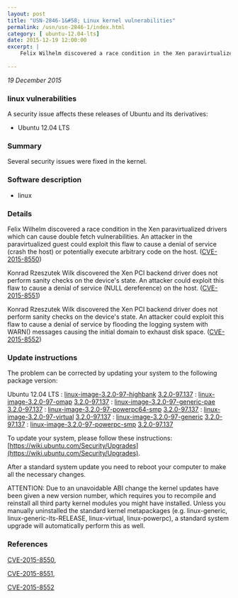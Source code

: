 ```yaml
---
layout: post
title: "USN-2846-1&#58; Linux kernel vulnerabilities"
permalink: /usn/usn-2846-1/index.html
category: [ ubuntu-12.04-lts]
date: 2015-12-19 12:00:00
excerpt: |
    Felix Wilhelm discovered a race condition in the Xen paravirtualized drivers which can cause double fetch vulnerabilities. An attacker in the paravirtualized guest could exploit this flaw to cause a denial of service (crash the host) or potentially execute arbitrary code on the host. ([CVE-2015-8550](http://people.ubuntu.com/~ubuntu-security/cve/CVE-2015-8550))
    
--- 
```

 
 

*19 December 2015*

### linux vulnerabilities

A security issue affects these releases of Ubuntu and its derivatives:

* Ubuntu 12.04 LTS

### Summary

Several security issues were fixed in the kernel. 

### Software description

* linux 

### Details

Felix Wilhelm discovered a race condition in the Xen paravirtualized drivers which can cause double fetch vulnerabilities. An attacker in the paravirtualized guest could exploit this flaw to cause a denial of service (crash the host) or potentially execute arbitrary code on the host. ([CVE-2015-8550](http://people.ubuntu.com/~ubuntu-security/cve/CVE-2015-8550))

Konrad Rzeszutek Wilk discovered the Xen PCI backend driver does not perform sanity checks on the device&#39;s state. An attacker could exploit this flaw to cause a denial of service (NULL dereference) on the host. ([CVE-2015-8551](http://people.ubuntu.com/~ubuntu-security/cve/CVE-2015-8551))

Konrad Rzeszutek Wilk discovered the Xen PCI backend driver does not perform sanity checks on the device&#39;s state. An attacker could exploit this flaw to cause a denial of service by flooding the logging system with WARN() messages causing the initial domain to exhaust disk space. ([CVE-2015-8552](http://people.ubuntu.com/~ubuntu-security/cve/CVE-2015-8552)) 

### Update instructions

The problem can be corrected by updating your system to the following package version:

Ubuntu 12.04 LTS
 : [linux-image-3.2.0-97-highbank](https://launchpad.net/ubuntu/+source/linux) <span> [3.2.0-97.137](https://launchpad.net/ubuntu/+source/linux/3.2.0-97.137) </span> 
 : [linux-image-3.2.0-97-omap](https://launchpad.net/ubuntu/+source/linux) <span> [3.2.0-97.137](https://launchpad.net/ubuntu/+source/linux/3.2.0-97.137) </span> 
 : [linux-image-3.2.0-97-generic-pae](https://launchpad.net/ubuntu/+source/linux) <span> [3.2.0-97.137](https://launchpad.net/ubuntu/+source/linux/3.2.0-97.137) </span> 
 : [linux-image-3.2.0-97-powerpc64-smp](https://launchpad.net/ubuntu/+source/linux) <span> [3.2.0-97.137](https://launchpad.net/ubuntu/+source/linux/3.2.0-97.137) </span> 
 : [linux-image-3.2.0-97-virtual](https://launchpad.net/ubuntu/+source/linux) <span> [3.2.0-97.137](https://launchpad.net/ubuntu/+source/linux/3.2.0-97.137) </span> 
 : [linux-image-3.2.0-97-generic](https://launchpad.net/ubuntu/+source/linux) <span> [3.2.0-97.137](https://launchpad.net/ubuntu/+source/linux/3.2.0-97.137) </span> 
 : [linux-image-3.2.0-97-powerpc-smp](https://launchpad.net/ubuntu/+source/linux) <span> [3.2.0-97.137](https://launchpad.net/ubuntu/+source/linux/3.2.0-97.137) </span> 

To update your system, please follow these instructions: [https://wiki.ubuntu.com/Security/Upgrades](https://wiki.ubuntu.com/Security/Upgrades).

After a standard system update you need to reboot your computer to make all the necessary changes.

ATTENTION: Due to an unavoidable ABI change the kernel updates have been given a new version number, which requires you to recompile and reinstall all third party kernel modules you might have installed. Unless you manually uninstalled the standard kernel metapackages (e.g. linux-generic, linux-generic-lts-RELEASE, linux-virtual, linux-powerpc), a standard system upgrade will automatically perform this as well. 

### References

 
 [CVE-2015-8550](http://people.ubuntu.com/~ubuntu-security/cve/CVE-2015-8550), 

 [CVE-2015-8551](http://people.ubuntu.com/~ubuntu-security/cve/CVE-2015-8551), 

 [CVE-2015-8552](http://people.ubuntu.com/~ubuntu-security/cve/CVE-2015-8552)
 

